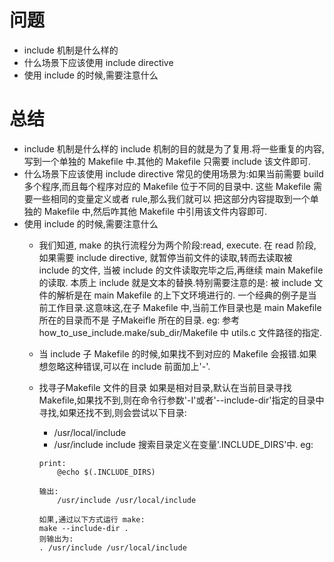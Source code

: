 # 问题
- include 机制是什么样的
- 什么场景下应该使用 include directive
- 使用 include 的时候,需要注意什么
# 总结
- include 机制是什么样的
    include 机制的目的就是为了复用.将一些重复的内容,写到一个单独的 Makefile 中.其他的 Makefile 只需要 include 该文件即可.
- 什么场景下应该使用 include directive
    常见的使用场景为:如果当前需要 build 多个程序,而且每个程序对应的 Makefile 位于不同的目录中. 这些 Makefile 需要一些相同的变量定义或者 rule,那么我们就可以
    把这部分内容提取到一个单独的 Makefile 中,然后咋其他 Makefile 中引用该文件内容即可.
- 使用 include 的时候,需要注意什么
    - 我们知道, make 的执行流程分为两个阶段:read, execute. 在 read 阶段,如果需要 include directive, 就暂停当前文件的读取,转而去读取被 include 的文件,
    当被 include 的文件读取完毕之后,再继续 main Makefile 的读取. 本质上 include 就是文本的替换.特别需要注意的是: 被 include 文件的解析是在 main Makefile
    的上下文环境进行的. 一个经典的例子是当前工作目录.这意味这,在子 Makefile 中,当前工作目录也是 main Makefile 所在的目录而不是 子Makeifle 所在的目录.
    eg:
    参考 how_to_use_include.make/sub_dir/Makefile 中 utils.c 文件路径的指定.

    - 当 include 子 Makefile 的时候,如果找不到对应的 Makefile 会报错.如果想忽略这种错误,可以在 include 前面加上'-'. 
    - 找寻子Makefile 文件的目录
        如果是相对目录,默认在当前目录寻找 Makefile,如果找不到,则在命令行参数'-I'或者'--include-dir'指定的目录中寻找,如果还找不到,则会尝试以下目录:
        - /usr/local/include
        - /usr/include
        include 搜索目录定义在变量'.INCLUDE_DIRS'中. eg:
        ```
        print:
            @echo $(.INCLUDE_DIRS)

        输出:
            /usr/include /usr/local/include

        如果,通过以下方式运行 make:
        make --include-dir .
        则输出为:
        . /usr/include /usr/local/include
        ```